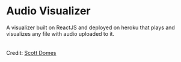# Audio Visualizer
A visualizer built on ReactJS and deployed on heroku that plays and visualizes any file with audio uploaded to it.
<br/><br/><br/>
Credit: [Scott Domes](https://medium.freecodecamp.org/everything-you-need-to-know-about-react-eaedf53238c4)
